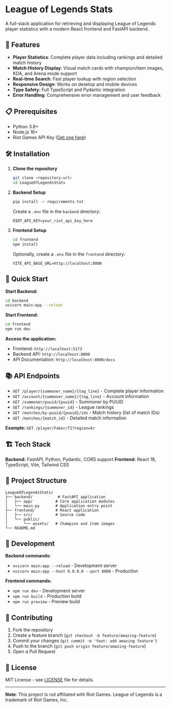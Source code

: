# League of Legends Stats

A full-stack application for retrieving and displaying League of Legends player statistics with a modern React frontend and FastAPI backend.

## 🚀 Features

- **Player Statistics**: Complete player data including rankings and detailed match history
- **Match History Display**: Visual match cards with champion/item images, KDA, and Arena mode support
- **Real-time Search**: Fast player lookup with region selection
- **Responsive Design**: Works on desktop and mobile devices
- **Type Safety**: Full TypeScript and Pydantic integration
- **Error Handling**: Comprehensive error management and user feedback

## 📋 Prerequisites

- Python 3.8+
- Node.js 16+
- Riot Games API Key ([Get one here](https://developer.riotgames.com/))

## 🛠️ Installation

1. **Clone the repository**

   ```bash
   git clone <repository-url>
   cd LeagueOfLegendsStats
   ```

2. **Backend Setup**

   ```bash
   pip install -r requirements.txt
   ```

   Create a `.env` file in the `backend` directory:

   ```env
   RIOT_API_KEY=your_riot_api_key_here
   ```

3. **Frontend Setup**

   ```bash
   cd frontend
   npm install
   ```

   Optionally, create a `.env` file in the `frontend` directory:

   ```env
   VITE_API_BASE_URL=http://localhost:8000
   ```

## 🚀 Quick Start

**Start Backend:**

```bash
cd backend
uvicorn main:app --reload
```

**Start Frontend:**

```bash
cd frontend
npm run dev
```

**Access the application:**

- Frontend: `http://localhost:5173`
- Backend API: `http://localhost:8000`
- API Documentation: `http://localhost:8000/docs`

## 📚 API Endpoints

- `GET /player/{summoner_name}/{tag_line}` - Complete player information
- `GET /account/{summoner_name}/{tag_line}` - Account information
- `GET /summoner/puuid/{puuid}` - Summoner by PUUID
- `GET /rankings/{summoner_id}` - League rankings
- `GET /matches/by-puuid/{puuid}/ids` - Match history (list of match IDs)
- `GET /matches/{match_id}` - Detailed match information

**Example:** `GET /player/Faker/T1?region=kr`

## 🏗️ Tech Stack

**Backend:** FastAPI, Python, Pydantic, CORS support
**Frontend:** React 18, TypeScript, Vite, Tailwind CSS

## 📂 Project Structure

```
LeagueOfLegendsStats/
├── backend/           # FastAPI application
│   ├── app/          # Core application modules
│   └── main.py       # Application entry point
├── frontend/         # React application
│   ├── src/          # Source code
│   └── public/
│       └── assets/   # Champion and item images
└── README.md
```

## 🔧 Development

**Backend commands:**

- `uvicorn main:app --reload` - Development server
- `uvicorn main:app --host 0.0.0.0 --port 8000` - Production

**Frontend commands:**

- `npm run dev` - Development server
- `npm run build` - Production build
- `npm run preview` - Preview build

## 🤝 Contributing

1. Fork the repository
2. Create a feature branch (`git checkout -b feature/amazing-feature`)
3. Commit your changes (`git commit -m 'feat: add amazing feature'`)
4. Push to the branch (`git push origin feature/amazing-feature`)
5. Open a Pull Request

## 📄 License

MIT License - see [LICENSE](LICENSE) file for details.

---

**Note**: This project is not affiliated with Riot Games. League of Legends is a trademark of Riot Games, Inc.
